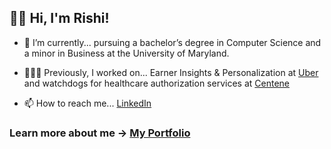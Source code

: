 ## 👋🏻 Hi, I'm Rishi!

- 🔭 I’m currently... pursuing a bachelor’s degree in Computer Science and a minor in Business at the University of Maryland.

- 👨🏽‍💻 Previously, I worked on... Earner Insights & Personalization at [Uber](https://www.uber.com) and watchdogs for healthcare authorization services at [Centene](https://www.centene.com)

- 📫 How to reach me... [LinkedIn](https://www.linkedin.com/in/rghosh24)

### Learn more about me -> [My Portfolio](https://rishirajghosh.github.io)
